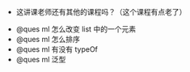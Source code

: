 - 这讲课老师还有其他的课程吗？（这个课程有点老了）

<!-- https://www.coursera.org/learn/programming-languages/lecture/CTpaX/functions-informally -->

- @ques ml 怎么改变 list 中的一个元素
- @ques ml 怎么排序
- @ques ml 有没有 typeOf
- @ques ml 泛型
